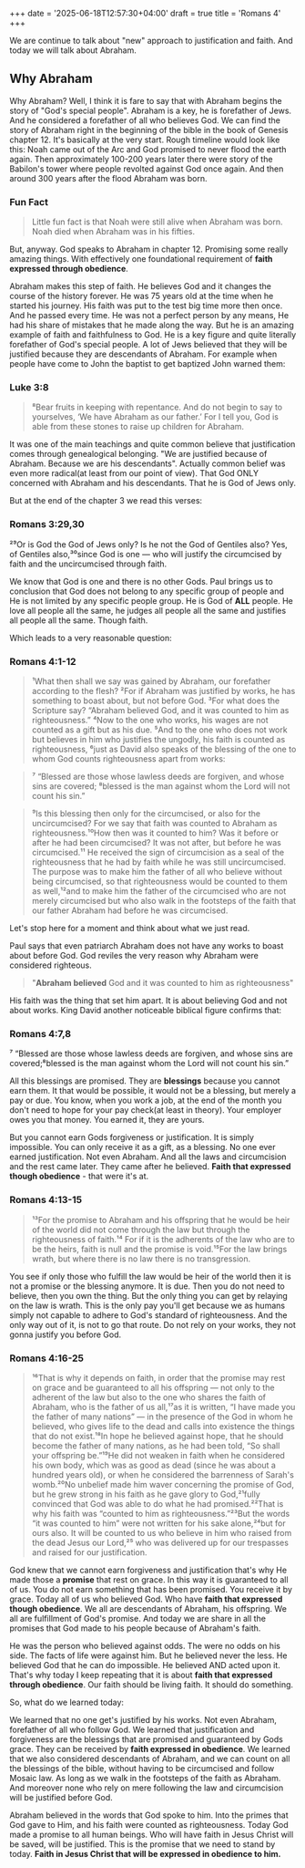 +++
date = '2025-06-18T12:57:30+04:00'
draft = true
title = 'Romans 4'
+++

We are continue to talk about "new" approach to justification and faith. And today we will talk about Abraham.

## Why Abraham
Why Abraham? Well, I think it is fare to say that with Abraham begins the story of "God's special people". Abraham is a key, he is forefather of Jews. And he considered a forefather of all who believes God. We can find the story of Abraham right in the beginning of the bible in the book of Genesis chapter 12. It's basically at the very start. Rough timeline would look like this: Noah came out of the Arc and God promised to never flood the earth again. Then approximately 100-200 years later there were story of the Babilon's tower where people revolted against God once again. And then around 300 years after the flood Abraham was born.

### Fun Fact
>Little fun fact is that Noah were still alive when Abraham was born. Noah died when Abraham was in his fifties.

But, anyway. God speaks to Abraham in chapter 12. Promising some really amazing things. With effectively one foundational requirement of **faith expressed through obedience**.

Abraham makes this step of faith. He believes God and it changes the course of the history forever. He was 75 years old at the time when he started his journey. His faith was put to the test big time more then once. And he passed every time. He was not a perfect person by any means, He had his share of mistakes that he made along the way. But he is an amazing example of faith and faithfulness to God. He is a key figure and quite literally forefather of God's special people. A lot of Jews believed that they will be justified because they are descendants of Abraham. For example when people have come to John the baptist to get baptized John warned them:

### Luke 3:8
>⁸Bear fruits in keeping with repentance. And do not begin to say to yourselves, ‘We have Abraham as our father.’ For I tell you, God is able from these stones to raise up children for Abraham.

It was one of the main teachings and quite common believe that justification comes through genealogical belonging. "We are justified because of Abraham. Because we are his descendants". Actually common belief was even more radical(at least from our point of view). That God ONLY concerned with Abraham and his descendants. That he is God of Jews only.

But at the end of the chapter 3 we read this verses:

### Romans 3:29,30
²⁹Or is God the God of Jews only? Is he not the God of Gentiles also? Yes, of Gentiles also,³⁰since God is one — who will justify the circumcised by faith and the uncircumcised through faith.

We know that God is one and there is no other Gods. Paul brings us to conclusion that God  does not belong to any specific group of people and He is not limited by any specific people group. He is God of **ALL** people. He love all people all the same, he judges all people all the same and justifies all people all the same. Though faith.

Which leads to a very reasonable question:

### Romans 4:1-12
>¹What then shall we say was gained by Abraham, our forefather according to the flesh? ²For if Abraham was justified by works, he has something to boast about, but not before God. ³For what does the Scripture say? “Abraham believed God, and it was counted to him as righteousness.” ⁴Now to the one who works, his wages are not counted as a gift but as his due. ⁵And to the one who does not work but believes in him who justifies the ungodly, his faith is counted as righteousness, ⁶just as David also speaks of the blessing of the one to whom God counts righteousness apart from works:

>⁷ “Blessed are those whose lawless deeds are forgiven, and whose sins are covered; ⁸blessed is the man against whom the Lord will not count his sin.”

>⁹Is this blessing then only for the circumcised, or also for the uncircumcised? For we say that faith was counted to Abraham as righteousness.¹⁰How then was it counted to him? Was it before or after he had been circumcised? It was not after, but before he was circumcised.¹¹ He received the sign of circumcision as a seal of the righteousness that he had by faith while he was still uncircumcised. The purpose was to make him the father of all who believe without being circumcised, so that righteousness would be counted to them as well,¹²and to make him the father of the circumcised who are not merely circumcised but who also walk in the footsteps of the faith that our father Abraham had before he was circumcised.

Let's stop here for a moment and think about what we just read.

Paul says that even patriarch Abraham does not have any works to boast about before God. God reviles the very reason why Abraham were considered righteous.

>"**Abraham believed** God and it was counted to him as righteousness"

His faith was the thing that set him apart. It is about believing God and not about works. King David another noticeable biblical figure confirms that:

### Romans 4:7,8
 ⁷ “Blessed are those whose lawless deeds are forgiven, and whose sins are covered;⁸blessed is the man against whom the Lord will not count his sin.”

All this blessings are promised. They are **blessings** because you cannot earn them. It that would be possible, it would not be a blessing, but merely a pay or due. You know, when you work a job, at the end of the month you don't need to hope for your pay check(at least in theory). Your employer owes you that money. You earned it, they are yours. 

But you cannot earn Gods forgiveness or justification. It is simply impossible. You can only receive it as a gift, as a blessing. No one ever earned justification. Not even Abraham. And all the laws and circumcision and the rest came later. They came after he believed. **Faith that expressed though obedience** - that were it's at.

### Romans 4:13-15
>¹³For the promise to Abraham and his offspring that he would be heir of the world did not come through the law but through the righteousness of faith.¹⁴ For if it is the adherents of the law who are to be the heirs, faith is null and the promise is void.¹⁵For the law brings wrath, but where there is no law there is no transgression.

You see if only those who fulfill the law would be heir of the world then it is not a promise or the blessing anymore. It is due. Then you do not need to believe, then you own the thing. But the only thing you can get by relaying on the law is wrath. This is the only pay you'll get because we as humans simply not capable to adhere to God's standard of righteousness. And the only way out of it, is not to go that route. Do not rely on your works, they not gonna justify you before God.

### Romans 4:16-25
>¹⁶That is why it depends on faith, in order that the promise may rest on grace and be guaranteed to all his offspring — not only to the adherent of the law but also to the one who shares the faith of Abraham, who is the father of us all,¹⁷as it is written, “I have made you the father of many nations” — in the presence of the God in whom he believed, who gives life to the dead and calls into existence the things that do not exist.¹⁸In hope he believed against hope, that he should become the father of many nations, as he had been told, “So shall your offspring be.”¹⁹He did not weaken in faith when he considered his own body, which was as good as dead (since he was about a hundred years old), or when he considered the barrenness  of Sarah's womb.²⁰No unbelief made him waver concerning the promise of God, but he grew strong in his faith as he gave glory to God,²¹fully convinced that God was able to do what he had promised.²²That is why his faith was “counted to him as righteousness.”²³But the words “it was counted to him” were not written for his sake alone,²⁴but for ours also. It will be counted to us who believe in him who raised from the dead Jesus our Lord,²⁵ who was delivered up for our trespasses and raised for our justification.

God knew that we cannot earn forgiveness and justification that's why He made those a **promise** that rest on grace. In this way it is guaranteed to all of us. You do not earn something that has been promised. You receive it by grace. Today all of us who believed God. Who have **faith that expressed though obedience**. We all are descendants of Abraham, his offspring. We all are fulfillment of God's promise. And today we are share in all the promises that God made to his people because of Abraham's faith.

He was the person who believed against odds. The were no odds on his side. The facts of life were against him. But he believed never the less. He believed God that he can do impossible. He believed AND acted upon it. That's why today I keep repeating that it is about **faith that expressed through obedience**. Our faith should be living faith. It should do something. 


So, what do we learned today:

We learned that no one get's justified by his works. Not even Abraham, forefather of all who follow God.
We learned that justification and forgiveness are the blessings that are promised and guaranteed by Gods grace. They can be received by **faith expressed in obedience**. 
We learned that we also considered descendants of Abraham, and we can count on all the blessings of the bible, without having to be circumcised and follow Mosaic law. As long as we walk in the footsteps of the faith as Abraham.
And moreover none who rely on mere following the law and circumcision will be justified before God.

Abraham believed in the words that God spoke to him. Into the primes that God gave to Him, and his faith were counted as righteousness. Today God made a promise to all human beings. Who will have faith in Jesus Christ will be saved, will be justified. This is the promise that we need to stand by today. **Faith in Jesus Christ that will be expressed in obedience to him.**



